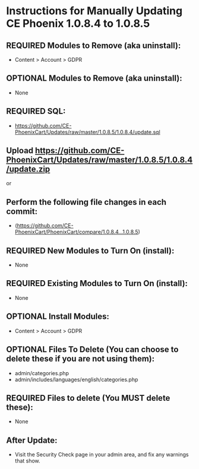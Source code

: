 # Instructions for Manually Updating CE Phoenix 1.0.8.4 to 1.0.8.5
## REQUIRED Modules to Remove (aka uninstall):
* Content &gt; Account &gt; GDPR

## OPTIONAL  Modules to Remove (aka uninstall):
* None

## REQUIRED SQL:
* https://github.com/CE-PhoenixCart/Updates/raw/master/1.0.8.5/1.0.8.4/update.sql

## Upload https://github.com/CE-PhoenixCart/Updates/raw/master/1.0.8.5/1.0.8.4/update.zip
or
## Perform the following file changes in each commit:
* (https://github.com/CE-PhoenixCart/PhoenixCart/compare/1.0.8.4...1.0.8.5)

## REQUIRED New Modules to Turn On (install):
* None

## REQUIRED Existing Modules to Turn On (install):
* None

## OPTIONAL Install Modules:
* Content &gt; Account &gt; GDPR

## OPTIONAL Files To Delete (You can choose to delete these if you are not using them):
* admin/categories.php
* admin/includes/languages/english/categories.php

## REQUIRED Files to delete (You MUST delete these):
* None

## After Update:
* Visit the Security Check page in your admin area, and fix any warnings that show.  
